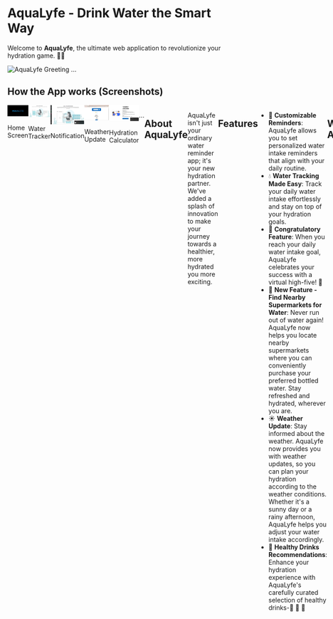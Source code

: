 # AquaLyfe - Drink Water the Smart Way

Welcome to **AquaLyfe**, the ultimate web application to revolutionize your hydration game. 📱💧

![AquaLyfe Greeting](https://readme-typing-svg.herokuapp.com/?font=Righteous&size=35&center=true&vCenter=true&width=500&height=70&duration=4000&lines=Hi+There!+👋;+We're+Aqua+Lyfe!;)
...

## How the App works (Screenshots)

<div style="display: flex; justify-content: space-between;">

  <!-- Home Screen -->
  <div>
    <img src="scr/Start-Page.jpg" alt="AquaLyfe Home" width="300">
    <p>Home Screen</p>
  </div>

  <!-- Water Tracker -->
  <div>
    <img src="scr/Water-tracker.jpg" alt="AquaLyfe Water Tracker" width="300">
    <p>Water Tracker</p>
  </div>

  <!-- Notification -->
  <div>
    <img src="scr/Notification-pops.jpg" alt="AquaLyfe Notification" width="300">
    <p>Notification</p>
  </div>

  <!-- Weather Update -->
  <div>
    <img src="Scr/weather.jpg" alt="AquaLyfe Weather" width="300">
    <p>Weather Update</p>
  </div>

  <!-- Hydration Calculator -->
  <div>
    <img src="scr/Hydration-calculator.jpg" alt="AquaLyfe Hydration Calculator" width="300">
    <p>Hydration Calculator</p>
  </div>

...
## About AquaLyfe

AquaLyfe isn't just your ordinary water reminder app; it's your new hydration partner. We've added a splash of innovation to make your journey towards a healthier, more hydrated you more exciting.

## Features

- 📅 **Customizable Reminders**: AquaLyfe allows you to set personalized water intake reminders that align with your daily routine.
- 💧 **Water Tracking Made Easy**: Track your daily water intake effortlessly and stay on top of your hydration goals.
- 🎉 **Congratulatory Feature**: When you reach your daily water intake goal, AquaLyfe celebrates your success with a virtual high-five! 🙌
- 🌟 **New Feature - Find Nearby Supermarkets for Water**: Never run out of water again! AquaLyfe now helps you locate nearby supermarkets where you can conveniently purchase your preferred bottled water. Stay refreshed and hydrated, wherever you are.
- ☀️ **Weather Update**: Stay informed about the weather. AquaLyfe now provides you with weather updates, so you can plan your hydration according to the weather conditions. Whether it's a sunny day or a rainy afternoon, AquaLyfe helps you adjust your water intake accordingly.
- 🌿 **Healthy Drinks Recommendations**: Enhance your hydration experience with AquaLyfe's carefully curated selection of healthy drinks-🍵 🥤 🥛

## Why AquaLyfe?

AquaLyfe is more than just a hydration web app; it's your go-to solution for a well-hydrated lifestyle. Use AquaLyfe web app today and make every sip count.

Stay hydrated, stay healthy with AquaLyfe. 💦

## Pitch Deck

For more information about AquaLyfe, please check out our [Pitch Deck](https://www.canva.com/design/DAF1jF2Rx-E/uEvyCftKZpOn0QHq46MaJw/edit?utm_content=DAF1jF2Rx-E&utm_campaign=designshare&utm_medium=link2&utm_source=sharebutton)

## Kanban Board (Trello)

Explore our progress and development on our [Kanban Board](https://trello.com/b/oRogq09Y/aqualyf-hydration-reminder-app) in Trello.

## Coming Soon - AquaLyfe App

Exciting news! We're currently working on an AquaLyfe Mobile app to complement the mobile experience. Stay tuned for the release of the Mobile App version, which will bring AquaLyfe to your phone and other platforms.

**Stay hydrated, no matter where you are** - AquaLyfe is expanding to keep you refreshed.

## Contributors

- Magezi Joshua (Backend Developer)
- Himika Samuel (Project Manager)
- Mukiibi Isaiah (Frontend Developer)
- Simon Katende (Sales Manager)
